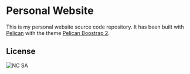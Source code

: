 # Personal Website

This is my personal website source code repository. It has been built with [Pelican](http://getpelican.com) with the theme [Pelican Boostrap 2](http://github.com/getpelican/pelican-themes/tree/master/bootstrap2).

## License

![NC SA](http://i.creativecommons.org/l/by-sa/4.0/88x31.png)
